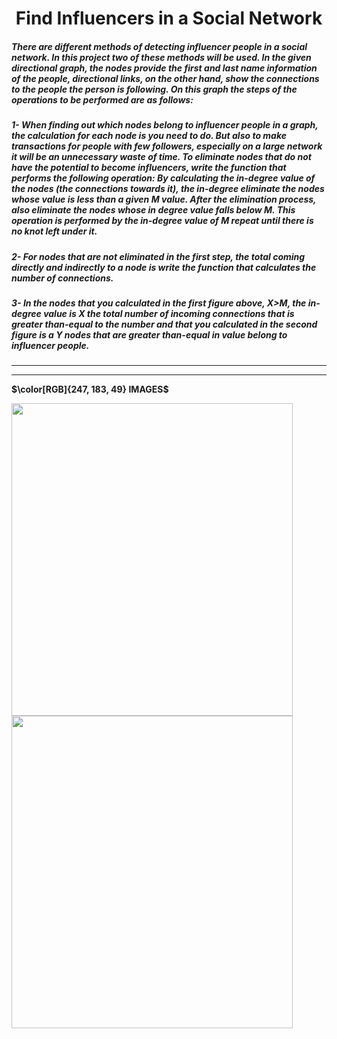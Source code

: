<h1 align="center"> Find Influencers in a Social Network</h1>

##### There are different methods of detecting influencer people in a social network. In this project two of these methods will be used. In the given directional graph, the nodes provide the first and last name information of the people, directional links, on the other hand, show the connections to the people the person is following. On this graph the steps of the operations to be performed are as follows: 
##### 1- When finding out which nodes belong to influencer people in a graph, the calculation for each node is you need to do. But also to make transactions for people with few followers, especially on a large network it will be an unnecessary waste of time. To eliminate nodes that do not have the potential to become influencers, write the function that performs the following operation: By calculating the in-degree value of the nodes (the connections towards it), the in-degree eliminate the nodes whose value is less than a given M value. After the elimination process, also eliminate the nodes whose in degree value falls below M. This operation is performed by the in-degree value of M repeat until there is no knot left under it.
##### 2- For nodes that are not eliminated in the first step, the total coming directly and indirectly to a node is write the function that calculates the number of connections.
##### 3- In the nodes that you calculated in the first figure above, X>M, the in-degree value is X the total number of incoming connections that is greater than-equal to the number and that you calculated in the second figure is a Y nodes that are greater than-equal in value belong to influencer people.
<hr><hr>

<strong>$\color[RGB]{247, 183, 49} IMAGES$</strong>  


<p float="left">
  <img src="https://i.hizliresim.com/cqrw3dr.png" width="450" height="500"/>
  <img src="https://i.hizliresim.com/m3oc1g2.png" width="450" height="500"/> 
</p>

